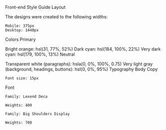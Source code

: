 Front-end Style Guide
Layout

The designs were created to the following widths:

    Mobile: 375px
    Desktop: 1440px

Colors
Primary

Bright orange: hsl(31, 77%, 52%) Dark cyan: hsl(184, 100%, 22%) Very dark cyan: hsl(179, 100%, 13%)
Neutral

Transparent white (paragraphs): hsla(0, 0%, 100%, 0.75) Very light gray (background, headings, buttons): hsl(0, 0%, 95%)
Typography
Body Copy

    Font size: 15px

Font

    Family: Lexend Deca

    Weights: 400

    Family: Big Shoulders Display

    Weights: 700
